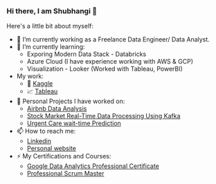 ### Hi there, I am Shubhangi 👋

<!--
**svshimpi/svshimpi** is a ✨ _special_ ✨ repository because its `README.md` (this file) appears on your GitHub profile. -->

Here's a little bit about myself:

* 🔭 I’m currently working as a Freelance Data Engineer/ Data Analyst. 
* 🌱 I’m currently learning: 
   * Exporing Modern Data Stack - Databricks
   * Azure Cloud (I have experience working with AWS & GCP)
   * Visualization - Looker (Worked with Tableau, PowerBI)
* My work:
  * 🔷 [Kaggle](kaggle.com)
  * 📈 [Tableau](https://public.tableau.com/app/profile/shubhangi.shimpi)
* 🤘 Personal Projects I have worked on:
  * [Airbnb Data Analysis](https://github.com/svshimpi/Car-Insurance-Claim-Analysis)
  * [Stock Market Real-Time Data Processing Using Kafka](https://github.com/svshimpi/Car-Insurance-Claim-Analysis)
  * [Urgent Care wait-time Prediction](https://github.com/svshimpi/Car-Insurance-Claim-Analysis)
* 📫 How to reach me: 
  * [Linkedin](https://www.linkedin.com/in/sshimpi/)
  * [Personal website](sshimpi.com)
* ⚡ My Certifications and Courses: 
  * [Google Data Analytics Professional Certificate](https://www.coursera.org/account/accomplishments/professional-cert/7VTDNNFRZDTN)
  * [Professional Scrum Master](https://www.scrum.org/certificates/650148)

